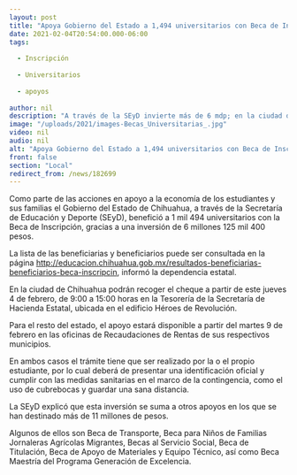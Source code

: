 ```yaml
---
layout: post
title: "Apoya Gobierno del Estado a 1,494 universitarios con Beca de Inscripción"
date: 2021-02-04T20:54:00.000-06:00
tags:
  
  - Inscripción
  
  - Universitarios
  
  - apoyos
  
author: nil
description: "A través de la SEyD invierte más de 6 mdp; en la ciudad de Chihuahua pueden recogerlo desde este jueves 4 y en el resto de los municipios a partir del martes 9, en las respectivas oficinas asignadas"
image: "/uploads/2021/images-Becas_Universitarias_.jpg"
video: nil
audio: nil
alt: "Apoya Gobierno del Estado a 1,494 universitarios con Beca de Inscripción"
front: false
section: "Local"
redirect_from: /news/182699
---
```


Como parte de las acciones en apoyo a la economía de los estudiantes y sus familias el Gobierno del Estado de Chihuahua, a través de la Secretaría de Educación y Deporte (SEyD), benefició a 1 mil 494 universitarios con la Beca de Inscripción, gracias a una inversión de 6 millones 125 mil 400 pesos.

La lista de las beneficiarias y beneficiarios puede ser consultada en la página http://educacion.chihuahua.gob.mx/resultados-beneficiarias-beneficiarios-beca-inscripcin, informó la dependencia estatal.

En la ciudad de Chihuahua podrán recoger el cheque a partir de este jueves 4 de febrero, de 9:00 a 15:00 horas en la Tesorería de la Secretaría de Hacienda Estatal, ubicada en el edificio Héroes de Revolución.

Para el resto del estado, el apoyo estará disponible a partir del martes 9 de febrero en las oficinas de Recaudaciones de Rentas de sus respectivos municipios.

En ambos casos el trámite tiene que ser realizado por la o el propio estudiante, por lo cual deberá de presentar una identificación oficial y cumplir con las medidas sanitarias en el marco de la contingencia, como el uso de cubrebocas y guardar una sana distancia.

La SEyD explicó que esta inversión se suma a otros apoyos en los que se han destinado más de 11 millones de pesos.

Algunos de ellos son Beca de Transporte, Beca para Niños de Familias Jornaleras Agrícolas Migrantes, Becas al Servicio Social, Beca de Titulación, Beca de Apoyo de Materiales y Equipo Técnico, así como Beca Maestría del Programa Generación de Excelencia.